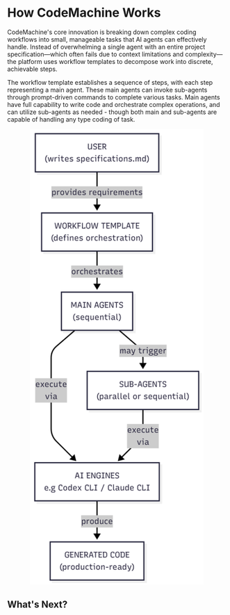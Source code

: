 # How CodeMachine Works

CodeMachine's core innovation is breaking down complex coding workflows into small, manageable tasks that AI agents can effectively handle. Instead of overwhelming a single agent with an entire project specification—which often fails due to context limitations and complexity—the platform uses workflow templates to decompose work into discrete, achievable steps.

The workflow template establishes a sequence of steps, with each step representing a main agent. These main agents can invoke sub-agents through prompt-driven commands to complete various tasks. Main agents have full capability to write code and orchestrate complex operations, and can utilize sub-agents as needed - though both main and sub-agents are capable of handling any type coding of task.

<p align="center">
  <img src="./images/arch-workflow.png" alt="CodeMachine Workflow Architecture" width="400">
</p>



## What's Next?